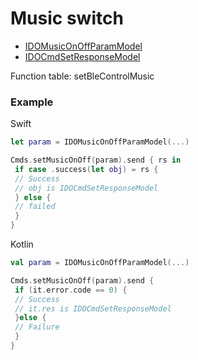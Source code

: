 # Music switch

* [IDOMusicOnOffParamModel](../model/IDOMusicOnOffParamModel.md)
* [IDOCmdSetResponseModel](../model/IDOCmdSetResponseModel.md)

Function table: setBleControlMusic

 ### Example 

Swift
```swift
let param = IDOMusicOnOffParamModel(...)

Cmds.setMusicOnOff(param).send { rs in
 if case .success(let obj) = rs {
 // Success
 // obj is IDOCmdSetResponseModel
 } else {
 // failed
 }
}
```

Kotlin
```kotlin
val param = IDOMusicOnOffParamModel(...)

Cmds.setMusicOnOff(param).send {
 if (it.error.code == 0) {
 // Success
 // it.res is IDOCmdSetResponseModel
 }else {
 // Failure
 }
}
```
